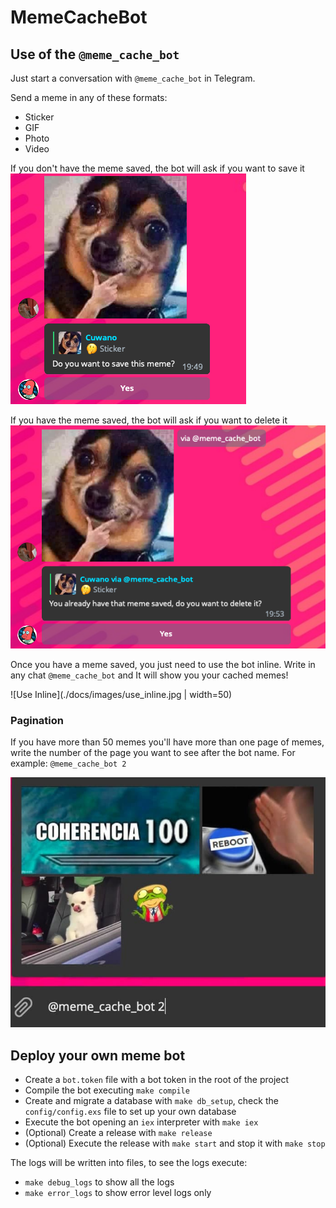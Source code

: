 # MemeCacheBot

## Use of the `@meme_cache_bot`

Just start a conversation with `@meme_cache_bot` in Telegram.

Send a meme in any of these formats:
 - Sticker
 - GIF
 - Photo
 - Video

If you don't have the meme saved, the bot will ask if you want to save it
![Save Button](./docs/images/save_button.png)

If you have the meme saved, the bot will ask if you want to delete it
![Delete Button](./docs/images/delete_button.png)

Once you have a meme saved, you just need to use the bot inline. Write in any chat `@meme_cache_bot` and It will show you your cached memes!

![Use Inline](./docs/images/use_inline.jpg | width=50)

### Pagination

If you have more than 50 memes you'll have more than one page of memes, write the number of the page you want to see after the bot name. For example: `@meme_cache_bot 2`

![Pagination](./docs/images/pagination.jpg)

## Deploy your own meme bot

- Create a `bot.token` file with a bot token in the root of the project
- Compile the bot executing `make compile`
- Create and migrate a database with `make db_setup`, check the `config/config.exs` file to set up your own database
- Execute the bot opening an `iex` interpreter with `make iex`
- (Optional) Create a release with `make release`
- (Optional) Execute the release with `make start` and stop it with `make stop`

The logs will be written into files, to see the logs execute:
 - `make debug_logs` to show all the logs
 - `make error_logs` to show error level logs only

